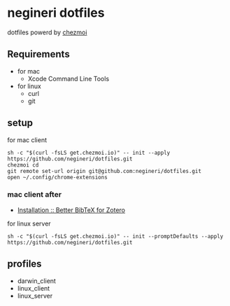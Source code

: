 # negineri dotfiles

dotfiles powerd by [chezmoi](https://www.chezmoi.io/)

## Requirements

- for mac
  - Xcode Command Line Tools
- for linux
  - curl
  - git

## setup

for mac client

```text
sh -c "$(curl -fsLS get.chezmoi.io)" -- init --apply https://github.com/negineri/dotfiles.git
chezmoi cd
git remote set-url origin git@github.com:negineri/dotfiles.git
open ~/.config/chrome-extensions
```

### mac client after

- [Installation :: Better BibTeX for Zotero](https://retorque.re/zotero-better-bibtex/installation/)

for linux server

```text
sh -c "$(curl -fsLS get.chezmoi.io)" -- init --promptDefaults --apply https://github.com/negineri/dotfiles.git
```

## profiles

- darwin_client
- linux_client
- linux_server
